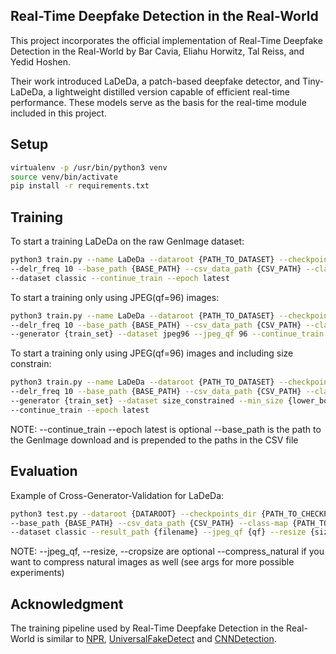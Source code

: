 ## Real-Time Deepfake Detection in the Real-World
This project incorporates the official implementation of Real-Time Deepfake Detection in the Real-World by Bar Cavia, Eliahu Horwitz, Tal Reiss, and Yedid Hoshen.

Their work introduced LaDeDa, a patch-based deepfake detector, and Tiny-LaDeDa, a lightweight distilled version capable of efficient real-time performance. These models serve as the basis for the real-time module included in this project.


## Setup
```bash
virtualenv -p /usr/bin/python3 venv
source venv/bin/activate
pip install -r requirements.txt
```

## Training
To start a training LaDeDa on the raw GenImage dataset:
```bash
python3 train.py --name LaDeDa --dataroot {PATH_TO_DATASET} --checkpoints_dir {./NAME_OF_CHECKPOINT} --batch_size 32 --lr 0.0002 \
--delr_freq 10 --base_path {BASE_PATH} --csv_data_path {CSV_PATH} --class-map {CLASS_MAP} --balance_train_classes --generator {train_set} \
--dataset classic --continue_train --epoch latest
```

To start a training only using JPEG(qf=96) images:
```bash
python3 train.py --name LaDeDa --dataroot {PATH_TO_DATASET} --checkpoints_dir {./NAME_OF_CHECKPOINT} ---batch_size 32 --lr 0.0002 \
--delr_freq 10 --base_path {BASE_PATH} --csv_data_path {CSV_PATH} --class-map {PATH_TO_CLASS_MAP} --balance_train_classes \
--generator {train_set} --dataset jpeg96 --jpeg_qf 96 --continue_train --epoch latest
```

To start a training only using JPEG(qf=96) images and including size constrain: 
```bash
python3 train.py --name LaDeDa --dataroot {PATH_TO_DATASET} --checkpoints_dir {./NAME_OF_CHECKPOINT} ---batch_size 32 --lr 0.0002 \
--delr_freq 10 --base_path {BASE_PATH} --csv_data_path {CSV_PATH} --class-map {PATH_TO_CLASS_MAP} --balance_train_classes \
--generator {train_set} --dataset size_constrained --min_size {lower_bound} --max_size {upper_bound} --cropsize {lower_bound} --jpeg_qf 96 \
--continue_train --epoch latest
```

NOTE:
--continue_train --epoch latest is optional
--base_path is the path to the GenImage download and is prepended to the paths in the CSV file

## Evaluation
Example of Cross-Generator-Validation for LaDeDa: 
```bash
python3 test.py --dataroot {DATAROOT} --checkpoints_dir {PATH_TO_CHECKPOINT.pth} --model LaDeDa \
--base_path {BASE_PATH} --csv_data_path {CSV_PATH} --class-map {PATH_TO_CLASS_MAP} --is_validating --generator {eval_set} \
--dataset classic --result_path {filename} --jpeg_qf {qf} --resize {size} --cropsize {size}
```

NOTE: 
--jpeg_qf, --resize, --cropsize are optional
--compress_natural if you want to compress natural images as well
(see args for more possible experiments)

## Acknowledgment
The training pipeline used by Real-Time Deepfake Detection in the Real-World is similar to [NPR](https://github.com/peterwang512/CNNDetection), [UniversalFakeDetect](https://github.com/Yuheng-Li/UniversalFakeDetect) and [CNNDetection](https://github.com/peterwang512/CNNDetection).


